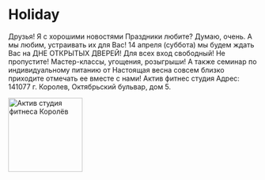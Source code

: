 # Holiday
Друзья! Я с хорошими новостями  Праздники любите? Думаю, очень.  А мы любим, устраивать их для Вас! 14 апреля (суббота) мы будем ждать Вас на ДНЕ ОТКРЫТЫХ ДВЕРЕЙ!  Для всех вход свободный! Не пропустите! Мастер-классы, угощения, розыгрыши! А также семинар по индивидуальному питанию от   Настоящая весна совсем близко  приходите отмечать ее вместе с нами!
Актив фитнес студия Адрес: 141077 г. Королев, Октябрьский бульвар, дом 5.

<a href="https://activf2017.blogspot.ru/"><img alt="Актив студия фитнеса Королёв" src="https://github.com/activkorolev/Holiday/blob/master/%D0%9F%D1%80%D0%B0%D0%B7%D0%B4%D0%BD%D0%B8%D0%BA%20800.jpg?raw=true" height="150" width="150" border="0" /></a>
